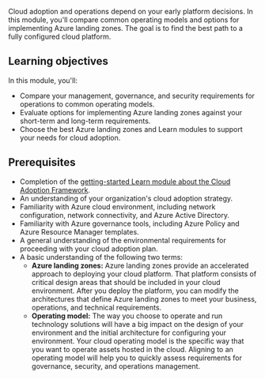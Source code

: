Cloud adoption and operations depend on your early platform decisions. In this module, you'll compare common operating models and options for implementing Azure landing zones. The goal is to find the best path to a fully configured cloud platform.

## Learning objectives

In this module, you'll:

- Compare your management, governance, and security requirements for operations to common operating models.
- Evaluate options for implementing Azure landing zones against your short-term and long-term requirements.
- Choose the best Azure landing zones and Learn modules to support your needs for cloud adoption.

## Prerequisites

- Completion of the [getting-started Learn module about the Cloud Adoption Framework](\azure\cloud-adoption-framework-getting-started).
- An understanding of your organization's cloud adoption strategy.
- Familiarity with Azure cloud environment, including network configuration, network connectivity, and Azure Active Directory.
- Familiarity with Azure governance tools, including Azure Policy and Azure Resource Manager templates.
- A general understanding of the environmental requirements for proceeding with your cloud adoption plan.
- A basic understanding of the following two terms:
  - **Azure landing zones:** Azure landing zones provide an accelerated approach to deploying your cloud platform. That platform consists of critical design areas that should be included in your cloud environment. After you deploy the platform, you can modify the architectures that define Azure landing zones to meet your business, operations, and technical requirements.
  - **Operating model:** The way you choose to operate and run technology solutions will have a big impact on the design of your environment and the initial architecture for configuring your environment. Your cloud operating model is the specific way that you want to operate assets hosted in the cloud. Aligning to an operating model will help you to quickly assess requirements for governance, security, and operations management.
